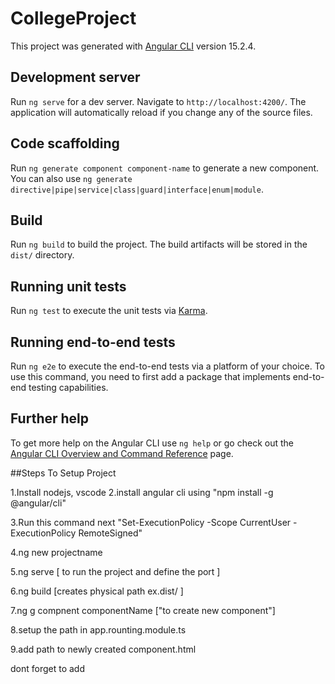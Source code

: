 # CollegeProject

This project was generated with [Angular CLI](https://github.com/angular/angular-cli) version 15.2.4.

## Development server

Run `ng serve` for a dev server. Navigate to `http://localhost:4200/`. The application will automatically reload if you change any of the source files.

## Code scaffolding

Run `ng generate component component-name` to generate a new component. You can also use `ng generate directive|pipe|service|class|guard|interface|enum|module`.

## Build

Run `ng build` to build the project. The build artifacts will be stored in the `dist/` directory.

## Running unit tests

Run `ng test` to execute the unit tests via [Karma](https://karma-runner.github.io).

## Running end-to-end tests

Run `ng e2e` to execute the end-to-end tests via a platform of your choice. To use this command, you need to first add a package that implements end-to-end testing capabilities.

## Further help

To get more help on the Angular CLI use `ng help` or go check out the [Angular CLI Overview and Command Reference](https://angular.io/cli) page.


##Steps To Setup Project

1.Install nodejs, vscode
2.install angular cli using "npm install -g @angular/cli"

3.Run this command next "Set-ExecutionPolicy -Scope CurrentUser -ExecutionPolicy RemoteSigned"  

4.ng new projectname

5.ng serve [ to run the project and define the port ]

6.ng build [creates physical path ex.dist/ ]

7.ng g compnent componentName ["to create new component"]

8.setup the path in app.rounting.module.ts

9.add path to newly created component.html

  dont forget to add <router-outlet> </router-outlet>
